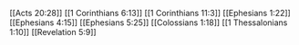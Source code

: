 [[Acts 20:28]]
[[1 Corinthians 6:13]]
[[1 Corinthians 11:3]]
[[Ephesians 1:22]]
[[Ephesians 4:15]]
[[Ephesians 5:25]]
[[Colossians 1:18]]
[[1 Thessalonians 1:10]]
[[Revelation 5:9]]
